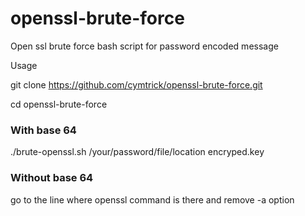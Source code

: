 # openssl-brute-force

Open ssl brute force bash script for password encoded message 

Usage

git clone https://github.com/cymtrick/openssl-brute-force.git

cd openssl-brute-force

### With base 64

./brute-openssl.sh /your/password/file/location encryped.key

### Without base 64

go to the line where openssl command is there and remove -a option
